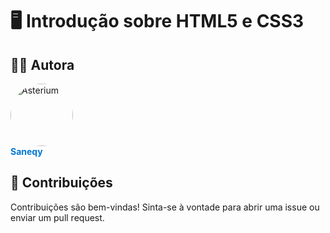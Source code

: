 # 🖥️ **Introdução sobre HTML5 e CSS3**

## 🧑‍💻 **Autora**
<div align="left">
  <a href="https://github.com/Asterium1">
    <img src="https://github.com/Asterium1.png?size=100" alt="Asterium" width="100" style="border-radius: 50%;">
  </a>
  <br>
  <a href="https://github.com/saneqy" style="text-decoration: none; color: #0078D4;">
    <b>Saneqy</b>
  </a>
</div>

## 🤝 **Contribuições**
Contribuições são bem-vindas! Sinta-se à vontade para abrir uma issue ou enviar um pull request.
